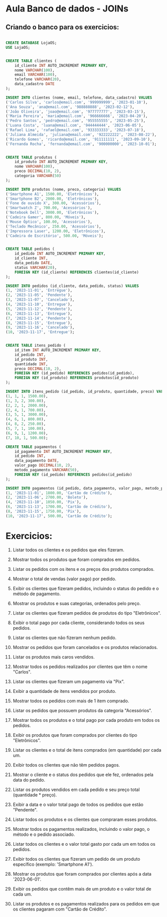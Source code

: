 # Aula Banco de dados - JOINs

## Criando o banco para os exercicios:


```sql

CREATE DATABASE LojaOS;
USE LojaOS;


CREATE TABLE clientes (
    id_cliente INT AUTO_INCREMENT PRIMARY KEY,
    nome VARCHAR(100),
    email VARCHAR(100),
    telefone VARCHAR(20),
    data_cadastro DATE
);

INSERT INTO clientes (nome, email, telefone, data_cadastro) VALUES
('Carlos Silva', 'carlos@email.com', '999999999', '2023-01-10'),
('Ana Souza', 'ana@email.com', '988888888', '2023-02-12'),
('João Oliveira', 'joao@email.com', '977777777', '2023-03-15'),
('Maria Pereira', 'maria@email.com', '966666666', '2023-04-20'),
('Pedro Santos', 'pedro@email.com', '955555555', '2023-05-25'),
('Luana Costa', 'luana@email.com', '944444444', '2023-06-05'),
('Rafael Lima', 'rafael@email.com', '933333333', '2023-07-18'),
('Juliana Almeida', 'juliana@email.com', '922222222', '2023-08-22'),
('Ricardo Gomes', 'ricardo@email.com', '911111111', '2023-09-10'),
('Fernanda Rocha', 'fernanda@email.com', '900000000', '2023-10-01');


CREATE TABLE produtos (
    id_produto INT AUTO_INCREMENT PRIMARY KEY,
    nome VARCHAR(100),
    preco DECIMAL(10, 2),
    categoria VARCHAR(50)
);

INSERT INTO produtos (nome, preco, categoria) VALUES
('Smartphone A1', 1500.00, 'Eletrônicos'),
('Smartphone B2', 2000.00, 'Eletrônicos'),
('Fone de ouvido X', 300.00, 'Acessórios'),
('Smartwatch Z', 700.00, 'Acessórios'),
('Notebook Dell', 3000.00, 'Eletrônicos'),
('Cadeira Gamer', 800.00, 'Móveis'),
('Mouse Óptico', 100.00, 'Acessórios'),
('Teclado Mecânico', 250.00, 'Acessórios'),
('Impressora Laser', 1200.00, 'Eletrônicos'),
('Cadeira de Escritório', 500.00, 'Móveis');


CREATE TABLE pedidos (
    id_pedido INT AUTO_INCREMENT PRIMARY KEY,
    id_cliente INT,
    data_pedido DATE,
    status VARCHAR(20),
    FOREIGN KEY (id_cliente) REFERENCES clientes(id_cliente)
);

INSERT INTO pedidos (id_cliente, data_pedido, status) VALUES
(1, '2023-11-01', 'Entregue'),
(2, '2023-11-05', 'Pendente'),
(3, '2023-11-07', 'Cancelado'),
(4, '2023-11-10', 'Entregue'),
(5, '2023-11-12', 'Pendente'),
(6, '2023-11-13', 'Entregue'),
(7, '2023-11-14', 'Pendente'),
(8, '2023-11-15', 'Entregue'),
(9, '2023-11-16', 'Cancelado'),
(10, '2023-11-17', 'Entregue');


CREATE TABLE itens_pedido (
    id_item INT AUTO_INCREMENT PRIMARY KEY,
    id_pedido INT,
    id_produto INT,
    quantidade INT,
    preco DECIMAL(10, 2),
    FOREIGN KEY (id_pedido) REFERENCES pedidos(id_pedido),
    FOREIGN KEY (id_produto) REFERENCES produtos(id_produto)
);

INSERT INTO itens_pedido (id_pedido, id_produto, quantidade, preco) VALUES
(1, 1, 1, 1500.00),
(1, 3, 2, 300.00),
(2, 2, 1, 2000.00),
(2, 4, 1, 700.00),
(3, 5, 1, 3000.00),
(4, 6, 1, 800.00),
(4, 8, 2, 250.00),
(5, 7, 1, 100.00),
(6, 9, 1, 1200.00),
(7, 10, 1, 500.00);

CREATE TABLE pagamentos (
    id_pagamento INT AUTO_INCREMENT PRIMARY KEY,
    id_pedido INT,
    data_pagamento DATE,
    valor_pago DECIMAL(10, 2),
    metodo_pagamento VARCHAR(50),
    FOREIGN KEY (id_pedido) REFERENCES pedidos(id_pedido)
);

INSERT INTO pagamentos (id_pedido, data_pagamento, valor_pago, metodo_pagamento) VALUES
(1, '2023-11-01', 1800.00, 'Cartão de Crédito'),
(2, '2023-11-06', 2700.00, 'Boleto'),
(4, '2023-11-10', 1050.00, 'Pix'),
(6, '2023-11-13', 1700.00, 'Cartão de Crédito'),
(8, '2023-11-15', 1750.00, 'Pix'),
(10, '2023-11-17', 500.00, 'Cartão de Crédito');

```


# Exercicios:

1. Listar todos os clientes e os pedidos que eles fizeram.

2. Mostrar todos os produtos que foram comprados em pedidos.

3. Listar os pedidos com os itens e os preços dos produtos comprados.

4. Mostrar o total de vendas (valor pago) por pedido.

5. Exibir os clientes que fizeram pedidos, incluindo o status do pedido e o método de pagamento.

6. Mostrar os produtos e suas categorias, ordenados pelo preço.

7. Listar os clientes que fizeram pedidos de produtos do tipo "Eletrônicos".

8. Exibir o total pago por cada cliente, considerando todos os seus pedidos.

9. Listar os clientes que não fizeram nenhum pedido.

10. Mostrar os pedidos que foram cancelados e os produtos relacionados.

11. Listar os produtos mais caros vendidos.

12. Mostrar todos os pedidos realizados por clientes que têm o nome "Carlos".

13. Listar os clientes que fizeram um pagamento via "Pix".

14. Exibir a quantidade de itens vendidos por produto.

15. Mostrar todos os pedidos com mais de 1 item comprado.

16. Listar os pedidos que possuem produtos da categoria "Acessórios".

17. Mostrar todos os produtos e o total pago por cada produto em todos os pedidos.

18. Exibir os produtos que foram comprados por clientes do tipo "Eletrônicos".

19. Listar os clientes e o total de itens comprados (em quantidade) por cada um.

20. Exibir todos os clientes que não têm pedidos pagos.

21. Mostrar o cliente e o status dos pedidos que ele fez, ordenados pela data do pedido.

22. Listar os produtos vendidos em cada pedido e seu preço total (quantidade * preço).

23. Exibir a data e o valor total pago de todos os pedidos que estão "Pendente".

24. Listar todos os produtos e os clientes que compraram esses produtos.

25. Mostrar todos os pagamentos realizados, incluindo o valor pago, o método e o pedido associado.

26. Listar todos os clientes e o valor total gasto por cada um em todos os pedidos.

27. Exibir todos os clientes que fizeram um pedido de um produto específico (exemplo: 'Smartphone A1').

28. Mostrar os produtos que foram comprados por clientes após a data '2023-06-01'.

29. Exibir os pedidos que contêm mais de um produto e o valor total de cada um.

30. Listar os produtos e os pagamentos realizados para os pedidos em que os clientes pagaram com "Cartão de Crédito".
